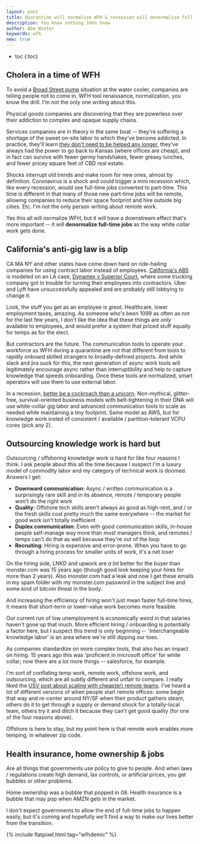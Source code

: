 ```yaml
---
layout: post
title: Quarantine will normalize WFH & recession will denormalize full-time jobs
description: You know nothing John Snow
author: Abe Winter
keywords: wfh
new: true
---
```


* toc
{:toc}

## Cholera in a time of WFH

To avoid a [Broad Street pump](https://en.wikipedia.org/wiki/1854_Broad_Street_cholera_outbreak) situation at the water cooler, companies are telling people not to come in.
WFH tool renaissance, normalization, you know the drill.
I'm not the only one writing about this.

Physical goods companies are discovering that they are powerless over their addiction to complex and opaque supply chains.

Services companies are in theory in the same boat --
they're suffering a shortage of the sweet on-site labor to which they've become addicted.
In practice, they'll learn [they don't need to be helped any longer](https://youtu.be/6exm2Hi28Xw?t=50),
they've always had the power to go back to Kansas (where offices are cheap),
and in fact can survive with fewer germy handshakes, fewer greasy lunches, and fewer pricey square feet of CBD real estate.

Shocks interrupt old trends and make room for new ones, almost by definition.
Coronavirus is a shock and could trigger a mini recession which,
like every recession, would see full-time jobs converted to part-time.
This time is different in that many of those new part-time jobs will be remote, allowing companies to reduce their space footprint and hire outside big cities.
Etc.
I'm not the only person writing about remote work.

Yes this all will normalize WFH, but it will have a downstream effect that's more important --
it will **denormalize full-time jobs** as the way white collar work gets done.

## California's anti-gig law is a blip

CA MA NY and other states have come down hard on ride-hailing companies for using contract labor instead of employees. 
[California's AB5](https://en.wikipedia.org/wiki/California_Assembly_Bill_5_(2019)) is modeled on an LA case, [Dynamex v Superior Court](https://www.laboremploymentlawblog.com/2018/05/articles/class-actions/dynamex-decision-independent-contractors/), where some trucking company got in trouble for turning their employees into contractors.
Uber and Lyft have unsuccessfully appealed and are probably still lobbying to change it.

Look, the stuff you get as an employee is *great*.
Healthcare, lower employment taxes, amazing.
As someone who's been 1099 as often as not for the last few years, I don't like the idea that these things are *only* available to employees,
and would prefer a system that priced stuff equally for temps as for the elect.

But contractors are the future.
The communication tools to operate your workforce as WFH during a quarantine are not that different from tools to rapidly onboard skilled strangers to broadly-defined projects.
And while slack and jira suck for this, the next generation of async work tools will legitimately encourage async rather than interruptibility and help to capture knowledge that speeds onboarding.
Once these tools are normalized, smart operators will use them to use external labor.

In a recession, [better be a cockroach than a unicorn](https://techcrunch.com/2008/10/17/paul-grahams-startup-survival-guide-for-the-coming-nuclear-winter-be-a-cockroach/).
Non-mythical, glitter-free, survival-oriented business models with belt-tightening in their DNA
will use white-collar gig labor and advanced communication tools to scale as needed while maintaining a tiny footprint.
Same model as AWS, but for knowledge work insted of consistent / available / partition-tolerant VCPU cores (pick any 2).

## Outsourcing knowledge work is hard but

Outsourcing / offshoring knowledge work is hard for like four reasons I think. I ask people about this all the time because I suspect I'm a luxury model of commodity labor and my category of technical work is doomed. Answers I get:

* **Downward communication**: Async / written communication is a surprisingly rare skill and in its absence, remote / temporary people won't do the right work
* **Quality**: Offshore tech skills aren't always as good as high-rent, and / or the fresh skills cost pretty much the same everywhere -- the market for good work isn't totally inefficient
* **Duplex communication**: Even with good communication skills, in-house people self-manage way more than most managers think, and remotes / temps can't do that as well because they're out of the loop
* **Recruiting**: Hiring is expensive and error-prone. When you have to go through a hiring process for smaller units of work, it's a net loser

On the hiring side, LNKD and upwork are *a lot* better for the buyer than monster.com was 15 years ago (though good look keeping your hires for more than 2 years).
Also monster.com had a leak and now I get these emails in my spam folder with my monster.com password in the subject line and some kind of bitcoin threat in the body.

And increasing the efficiency of hiring won't just mean faster full-time hires, it means that short-term or lower-value work becomes more feasible.

Our current run of low unemployment is economically weird in that salaries haven't gone up that much.
More efficient hiring / onboarding is potentially a factor here,
but I suspect this trend is only beginning -- 'interchangeable knowledge labor' is an area where we're still dipping our toes.

As companies standardize on more complex tools, that also has an impact on hiring.
15 years ago this was 'proficient in microsoft office' for white collar;
now there are a lot more things -- salesforce, for example.

I'm sort of conflating temp work, remote work, offshore work, and outsourcing, which are all subtly different and unfair to compare.
I really liked the [USV post about scaling with cheap(er) remote teams](https://avc.com/2019/09/scaling-in-lower-cost-locations/).
I've heard a lot of different versions of when people start remote offices: some begin that way and re-center around NY/SF when their product gathers steam,
others do it to get through a supply or demand shock for a totally-local team,
others try it and ditch it because they can't get good quality (for one of the four reasons above).

Offshore is here to stay, but my point here is that remote work enables more temping, in whatever zip code.

## Health insurance, home ownership & jobs

Are all things that governments use policy to give to people.
And when laws / regulations create high demand, lax controls, or artificial prices, you get bubbles or other problems.

Home ownership was a bubble that popped in 08. Health insurance is a bubble that may pop when AMZN gets in the market.

I don't expect governments to allow the end of full-time jobs to happen easily, but it's coming and hopefully we'll find a way to make our lives better from the transition.

{% include flatpixel.html tag="wfhdemic" %}
